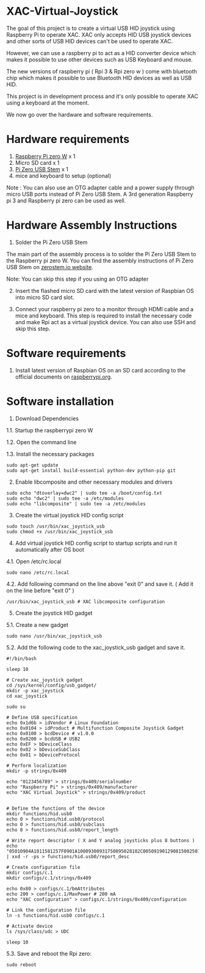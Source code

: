 # XAC-Virtual-Joystick
The goal of this project is to create a virtual USB HID joystick using Raspberry Pi to operate XAC. 
XAC only accepts HID USB joystick devices and other sorts of USB HID devices can't be used to operate XAC.

However, we can use a raspberry pi to act as a HID converter device which makes it possible to use other devices such as USB Keyboard and mouse.

The new versions of raspberry pi ( Rpi 3 & Rpi zero w ) come with bluetooth chip which makes it possible to use Bluetooth HID devices as well as USB HID.

This project is in development process and it's only possible to operate XAC using a keyboard at the moment.

We now go over the hardware and software requirements.

# Hardware requirements  

  1. [Raspberry Pi zero W](https://www.raspberrypi.org/products/raspberry-pi-zero-w/) x 1
  2. Micro SD card x 1
  3. [Pi Zero USB Stem](https://www.sparkfun.com/products/14526) x 1
  4. mice and keyboard to setup (optional)
  
Note : You can also use an OTG adapter cable and a power supply through micro USB ports instead of Pi Zero USB Stem. A 3rd generation Raspberry pi 3 and Raspberry pi zero can be used as well.

# Hardware Assembly Instructions   

  1. Solder the Pi Zero USB Stem
  
The main part of the assembly process is to solder the Pi Zero USB Stem to the Raspberry pi zero W. You can find the assembly instructions of Pi Zero USB Stem on [zerostem.io website](https://zerostem.io/installation/). 

Note: You can skip this step if you using an OTG adapter 

  2. Insert the flashed micro SD card with the latest version of Raspbian OS into micro SD card slot.
  
  3. Connect your raspberry pi zero to a monitor through HDMI cable and a mice and keyboard. This step is required to install the necessary code and make Rpi act as a virtual joystick device. You can also use SSH and skip this step. 
  
# Software requirements  

  1. Install latest version of Raspbian OS on an SD card according to the official documents on [raspberrypi.org](https://www.raspberrypi.org/documentation/installation/installing-images/).
  
 # Software installation 
 
1.	Download Dependencies

  1.1. Startup the raspberrypi zero W
  
  1.2. Open the command line
  
  1.3. Install the necessary packages
```
sudo apt-get update
sudo apt-get install build-essential python-dev python-pip git
```

2.	Enable libcomposite and other necessary modules and drivers

```
sudo echo "dtoverlay=dwc2" | sudo tee -a /boot/config.txt
sudo echo "dwc2" | sudo tee -a /etc/modules
sudo echo "libcomposite" | sudo tee -a /etc/modules
```

3.	Create the virtual joystick HID config script

```
sudo touch /usr/bin/xac_joystick_usb
sudo chmod +x /usr/bin/xac_joystick_usb
```

4.	Add virtual joystick HID config script to startup scripts and run it automatically after OS boot

  4.1. Open /etc/rc.local
  
```
sudo nano /etc/rc.local
```
  4.2. Add following command on the line above "exit 0" and save it. ( Add it on the line before "exit 0" )
  
```
/usr/bin/xac_joystick_usb # XAC libcomposite configuration
```

5.	Create the joystick HID gadget 

  5.1. Create a new gadget

```
sudo nano /usr/bin/xac_joystick_usb
```

  5.2. Add the following code to the xac_joystick_usb gadget and save it.
  
```
#!/bin/bash

sleep 10

# Create xac_joystick gadget
cd /sys/kernel/config/usb_gadget/
mkdir -p xac_joystick
cd xac_joystick

sudo su

# Define USB specification
echo 0x1d6b > idVendor # Linux Foundation
echo 0x0104 > idProduct # Multifunction Composite Joystick Gadget
echo 0x0100 > bcdDevice # v1.0.0
echo 0x0200 > bcdUSB # USB2
echo 0xEF > bDeviceClass
echo 0x02 > bDeviceSubClass
echo 0x01 > bDeviceProtocol

# Perform localization
mkdir -p strings/0x409

echo "0123456789" > strings/0x409/serialnumber
echo "Raspberry Pi" > strings/0x409/manufacturer
echo "XAC Virtual Joystick" > strings/0x409/product


# Define the functions of the device
mkdir functions/hid.usb0
echo 0 > functions/hid.usb0/protocol
echo 0 > functions/hid.usb0/subclass
echo 8 > functions/hid.usb0/report_length

# Write report descriptor ( X and Y analog joysticks plus 8 buttons )
echo "05010904A1011581257F0901A10009300931750895028102C005091901290815002501750195088102C0" | xxd -r -ps > functions/hid.usb0/report_desc

# Create configuration file
mkdir configs/c.1
mkdir configs/c.1/strings/0x409

echo 0x80 > configs/c.1/bmAttributes
echo 200 > configs/c.1/MaxPower # 200 mA
echo "XAC configuration" > configs/c.1/strings/0x409/configuration

# Link the configuration file
ln -s functions/hid.usb0 configs/c.1

# Activate device 
ls /sys/class/udc > UDC

sleep 10

```

  5.3. Save and reboot the Rpi zero:
  
```
sudo reboot
```
  
